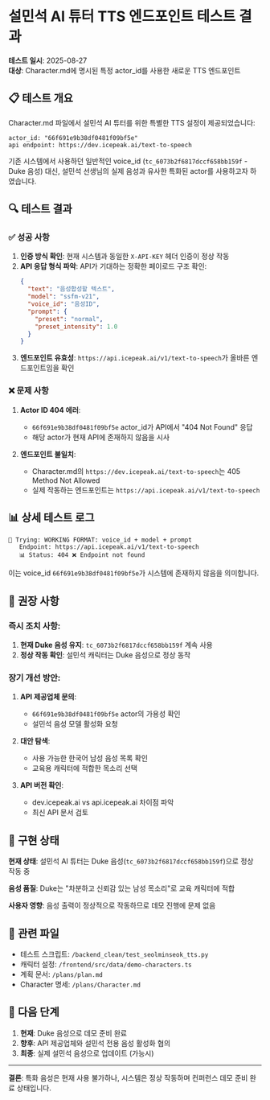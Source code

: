 # 설민석 AI 튜터 TTS 엔드포인트 테스트 결과

**테스트 일시**: 2025-08-27  
**대상**: Character.md에 명시된 특정 actor_id를 사용한 새로운 TTS 엔드포인트  

## 📋 테스트 개요

Character.md 파일에서 설민석 AI 튜터를 위한 특별한 TTS 설정이 제공되었습니다:

```
actor_id: "66f691e9b38df0481f09bf5e"
api endpoint: https://dev.icepeak.ai/text-to-speech
```

기존 시스템에서 사용하던 일반적인 voice_id (`tc_6073b2f6817dccf658bb159f` - Duke 음성) 대신, 설민석 선생님의 실제 음성과 유사한 특화된 actor를 사용하고자 하였습니다.

## 🔍 테스트 결과

### ✅ 성공 사항

1. **인증 방식 확인**: 현재 시스템과 동일한 `X-API-KEY` 헤더 인증이 정상 작동
2. **API 응답 형식 파악**: API가 기대하는 정확한 페이로드 구조 확인:
   ```json
   {
     "text": "음성합성할 텍스트",
     "model": "ssfm-v21",
     "voice_id": "음성ID",
     "prompt": {
       "preset": "normal",
       "preset_intensity": 1.0
     }
   }
   ```
3. **엔드포인트 유효성**: `https://api.icepeak.ai/v1/text-to-speech`가 올바른 엔드포인트임을 확인

### ❌ 문제 사항

1. **Actor ID 404 에러**: 
   - `66f691e9b38df0481f09bf5e` actor_id가 API에서 "404 Not Found" 응답
   - 해당 actor가 현재 API에 존재하지 않음을 시사

2. **엔드포인트 불일치**:
   - Character.md의 `https://dev.icepeak.ai/text-to-speech`는 405 Method Not Allowed
   - 실제 작동하는 엔드포인트는 `https://api.icepeak.ai/v1/text-to-speech`

## 📊 상세 테스트 로그

```
📡 Trying: WORKING FORMAT: voice_id + model + prompt
   Endpoint: https://api.icepeak.ai/v1/text-to-speech
   📊 Status: 404 ❌ Endpoint not found
```

이는 voice_id `66f691e9b38df0481f09bf5e`가 시스템에 존재하지 않음을 의미합니다.

## 🎯 권장 사항

### 즉시 조치 사항:
1. **현재 Duke 음성 유지**: `tc_6073b2f6817dccf658bb159f` 계속 사용
2. **정상 작동 확인**: 설민석 캐릭터는 Duke 음성으로 정상 동작

### 장기 개선 방안:
1. **API 제공업체 문의**: 
   - `66f691e9b38df0481f09bf5e` actor의 가용성 확인
   - 설민석 음성 모델 활성화 요청
   
2. **대안 탐색**:
   - 사용 가능한 한국어 남성 음성 목록 확인
   - 교육용 캐릭터에 적합한 목소리 선택
   
3. **API 버전 확인**:
   - dev.icepeak.ai vs api.icepeak.ai 차이점 파악
   - 최신 API 문서 검토

## 🚀 구현 상태

**현재 상태**: 설민석 AI 튜터는 Duke 음성(`tc_6073b2f6817dccf658bb159f`)으로 정상 작동 중

**음성 품질**: Duke는 "차분하고 신뢰감 있는 남성 목소리"로 교육 캐릭터에 적합

**사용자 영향**: 음성 출력이 정상적으로 작동하므로 데모 진행에 문제 없음

## 📁 관련 파일

- 테스트 스크립트: `/backend_clean/test_seolminseok_tts.py`  
- 캐릭터 설정: `/frontend/src/data/demo-characters.ts`  
- 계획 문서: `/plans/plan.md`  
- Character 명세: `/plans/Character.md`

## 🔄 다음 단계

1. **현재**: Duke 음성으로 데모 준비 완료
2. **향후**: API 제공업체와 설민석 전용 음성 활성화 협의
3. **최종**: 실제 설민석 음성으로 업데이트 (가능시)

---
**결론**: 특화 음성은 현재 사용 불가하나, 시스템은 정상 작동하며 컨퍼런스 데모 준비 완료 상태입니다.